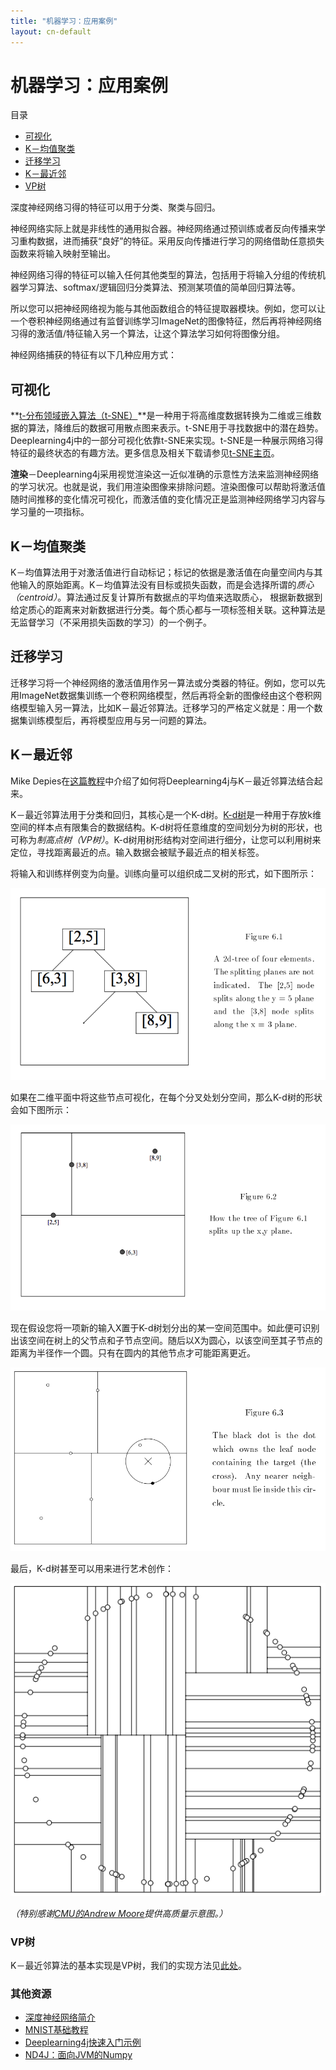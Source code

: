 ```yaml
---
title: "机器学习：应用案例"
layout: cn-default
---
```


# 机器学习：应用案例

目录

* <a href="#visualization">可视化</a>
* <a href="#k-means">K－均值聚类</a>
* <a href="#transfer">迁移学习</a>
* <a href="#knn">K－最近邻</a>
* <a href="#vp">VP树</a>

深度神经网络习得的特征可以用于分类、聚类与回归。 

神经网络实际上就是非线性的通用拟合器。神经网络通过预训练或者反向传播来学习重构数据，进而捕获“良好”的特征。采用反向传播进行学习的网络借助任意损失函数来将输入映射至输出。

神经网络习得的特征可以输入任何其他类型的算法，包括用于将输入分组的传统机器学习算法、softmax/逻辑回归分类算法、预测某项值的简单回归算法等。 

所以您可以把神经网络视为能与其他函数组合的特征提取器模块。例如，您可以让一个卷积神经网络通过有监督训练学习ImageNet的图像特征，然后再将神经网络习得的激活值/特征输入另一个算法，让这个算法学习如何将图像分组。

神经网络捕获的特征有以下几种应用方式：

## <a name="visualization">可视化</a>

**[t-分布领域嵌入算法（t-SNE）](https://en.wikipedia.org/wiki/T-distributed_stochastic_neighbor_embedding)**是一种用于将高维度数据转换为二维或三维数据的算法，降维后的数据可用散点图来表示。t-SNE用于寻找数据中的潜在趋势。Deeplearning4j中的一部分可视化依靠t-SNE来实现。t-SNE是一种展示网络习得特征的最终状态的有趣方法。更多信息及相关下载请参见[t-SNE主页](https://lvdmaaten.github.io/tsne/)。

**渲染**－Deeplearning4j采用视觉渲染这一近似准确的示意性方法来监测神经网络的学习状况。也就是说，我们用渲染图像来排除问题。渲染图像可以帮助将激活值随时间推移的变化情况可视化，而激活值的变化情况正是监测神经网络学习内容与学习量的一项指标。 

## <a name="k-means">K－均值聚类</a>

K－均值算法用于对激活值进行自动标记；标记的依据是激活值在向量空间内与其他输入的原始距离。K－均值算法没有目标或损失函数，而是会选择所谓的*质心（centroid）*。算法通过反复计算所有数据点的平均值来选取质心，  根据新数据到给定质心的距离来对新数据进行分类。每个质心都与一项标签相关联。这种算法是无监督学习（不采用损失函数的学习）的一个例子。 

## <a name="transfer">迁移学习</a>

迁移学习将一个神经网络的激活值用作另一算法或分类器的特征。例如，您可以先用ImageNet数据集训练一个卷积网络模型，然后再将全新的图像经由这个卷积网络模型输入另一算法，比如K－最近邻算法。迁移学习的严格定义就是：用一个数据集训练模型后，再将模型应用与另一问题的算法。 

## <a name="knn">K－最近邻</a>

Mike Depies在[这篇教程](https://depiesml.wordpress.com/2015/09/03/learn-by-implementation-k-nearest-neighbor/)中介绍了如何将Deeplearning4j与K－最近邻算法结合起来。

K－最近邻算法用于分类和回归，其核心是一个K-d树。[K-d树](https://en.wikipedia.org/wiki/K-d_tree)是一种用于存放k维空间的样本点有限集合的数据结构。K-d树将任意维度的空间划分为树的形状，也可称为*制高点树（VP树）*。K-d树用树形结构对空间进行细分，让您可以利用树来定位，寻找距离最近的点。输入数据会被赋予最近点的相关标签。 

将输入和训练样例变为向量。训练向量可以组织成二叉树的形式，如下图所示：

![Alt text](../img/kd-tree-root-leaves.png) 

如果在二维平面中将这些节点可视化，在每个分叉处划分空间，那么K-d树的形状会如下图所示：

![Alt text](../img/kd-tree-hyperplanes.png) 

现在假设您将一项新的输入X置于K-d树划分出的某一空间范围中。如此便可识别出该空间在树上的父节点和子节点空间。随后以X为圆心，以该空间至其子节点的距离为半径作一个圆。只有在圆内的其他节点才可能距离更近。 

![Alt text](../img/kd-tree-nearest.png) 

最后，K-d树甚至可以用来进行艺术创作：

![Alt text](../img/kd-tree-mondrian.png) 

*（特别感谢[CMU的Andrew Moore](http://www.autonlab.org/autonweb/14665/version/2/part/5/data/moore-tutorial.pdf?branch=main&language=en)提供高质量示意图。）*

### <a name="vp">VP树</a>

K－最近邻算法的基本实现是VP树，我们的实现方法见[此处](https://github.com/eclipse/deeplearning4j/blob/master/deeplearning4j/deeplearning4j-core/src/main/java/org/deeplearning4j/clustering/vptree/VPTree.java#L59-59)。

### 其他资源

* [深度神经网络简介](./neuralnet-overview.html)
* [MNIST基础教程](./mnist-for-beginners.html)
* [Deeplearning4j快速入门示例](./quickstart.html)
* [ND4J：面向JVM的Numpy](http://nd4j.org)
